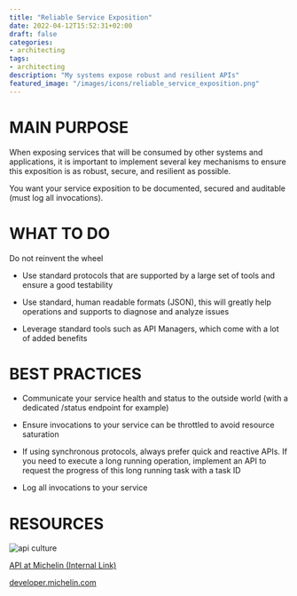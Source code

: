 ```yaml
---
title: "Reliable Service Exposition"
date: 2022-04-12T15:52:31+02:00
draft: false
categories:
- architecting
tags:
- architecting
description: "My systems expose robust and resilient APIs"
featured_image: "/images/icons/reliable_service_exposition.png"
---
```


# MAIN PURPOSE

When exposing services that will be consumed by other systems and applications, it is important to implement several key mechanisms to ensure this exposition is as robust, secure, and resilient as possible.

You want your service exposition to be documented, secured and auditable (must log all invocations).

# WHAT TO DO

Do not reinvent the wheel

* Use standard protocols that are supported by a large set of tools and ensure a good testability

* Use standard, human readable formats (JSON), this will greatly help operations and supports to diagnose and analyze issues

* Leverage standard tools such as API Managers, which come with a lot of added benefits



# BEST PRACTICES

* Communicate your service health and status to the outside world (with a dedicated /status endpoint for example)

* Ensure invocations to your service can be throttled to avoid resource saturation

* If using synchronous protocols, always prefer quick and reactive APIs. If you need to execute a long running operation, implement an API to request the progress of this long running task with a task ID

* Log all invocations to your service


# RESOURCES

![api culture](/images/architecting/api_culture.png)

[API at Michelin (Internal Link) ](https://integration.si-pages.michelin.com/APIM/pages/apimpages/)

[developer.michelin.com](https://developer.michelin.com/)
